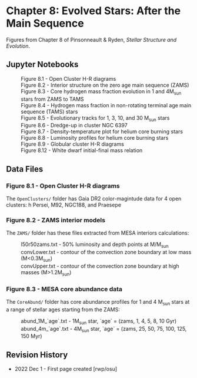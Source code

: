 # Chapter 8: Evolved Stars: After the Main Sequence

Figures from Chapter 8 of Pinsonneault & Ryden, *Stellar Structure and Evolution*.

## Jupyter Notebooks
<dl>
  <dd>Figure 8.1 - Open Cluster H-R diagrams
  <dd>Figure 8.2 - Interior structure on the zero age main sequence (ZAMS)
  <dd>Figure 8.3 - Core hydrogen mass fraction evolution in 1 and 4M<sub>sun</sub> stars from ZAMS to TAMS
  <dd>Figure 8.4 - Hydrogen mass fraction in non-rotating terminal age main sequence (TAMS) stars
  <dd>Figure 8.5 - Evolutionary tracks for 1, 3, 10, and 30 M<sub>sun</sub> stars
  <dd>Figure 8.6 - Dredge-up in cluster NGC 6397
  <dd>Figure 8.7 - Density-temperature plot for helium core burning stars
  <dd>Figure 8.8 - Luminosity profiles for helium core burning stars
  <dd>Figure 8.9 - Globular cluster H-R diagrams
  <dd>Figure 8.12 - White dwarf initial-final mass relation
</dl>

## Data Files

### Figure 8.1 - Open Cluster H-R diagrams

The `OpenClusters/` folder has Gaia DR2 color-magintude data for 4 open clusters: h Persei, M92, NGC188, and Praesepe

### Figure 8.2 - ZAMS interior models 

The `ZAMS/` folder has these files extracted from MESA interiors calculations:
<dl>
  <dd>l50r50zams.txt - 50% luminosity and depth points at M/M<sub>sun</sub>
  <dd>convLower.txt - contour of the convection zone boundary at low mass (M<0.3M<sub>sun</sub>)
  <dd>convUpper.txt - contour of the convection zone boundary at high masses (M>1.2M<sub>sun</sub>)
</dl>

### Figure 8.3 - MESA core abundance data

The `CoreAbund/` folder has core abundance profiles for 1 and 4 M<sub>sun</sub> stars at a range
of stellar ages starting from the ZAMS:
<dl>
  <dd>abund_1M_`age`.txt - 1M<sub>sun</sub> star, `age` = (zams, 1, 4, 5, 8, 10 Gyr)
  <dd>abund_4m_`age`.txt - 4M<sub>sun</sub> star, `age` = (zams, 25, 50, 75, 100, 125, 150 Myr)
</dl>


## Revision History

 * 2022 Dec 1 - First page created [rwp/osu]

